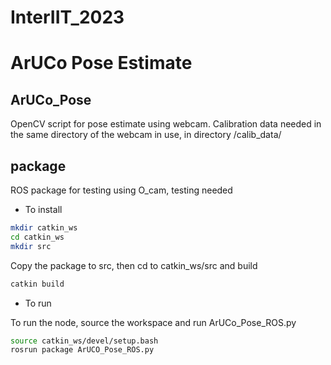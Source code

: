 # InterIIT_2023
# ArUCo Pose Estimate
## ArUCo_Pose
OpenCV script for pose estimate using webcam. Calibration data needed in the same directory of the webcam in use, in directory /calib_data/
## package
ROS package for testing using O_cam, testing needed
- To install
```bash
mkdir catkin_ws
cd catkin_ws
mkdir src
```
Copy the package to src, then cd to catkin_ws/src and build
```bash
catkin build
```
- To run 

To run the node, source the workspace and run ArUCo_Pose_ROS.py
```bash
source catkin_ws/devel/setup.bash
rosrun package ArUCO_Pose_ROS.py
```
